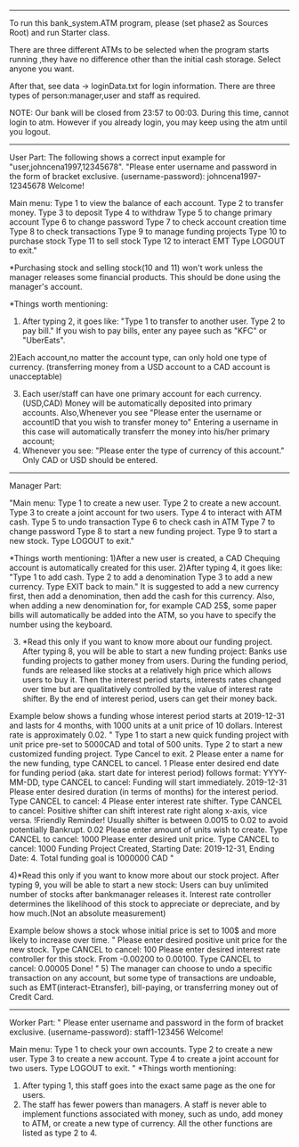*****
To run this bank_system.ATM program, please (set phase2 as Sources Root) and run Starter class.

There are three different ATMs to be selected when the program starts running
 ,they have no difference other than the initial cash storage. Select anyone you want.

After that, see data -> loginData.txt for login information.
There are three types of person:manager,user and staff as required.

NOTE: Our bank will be closed from 23:57 to 00:03. During this time, cannot login to atm. However if you already login,
you may keep using the atm until you logout.

********
User Part:
The following shows a correct input example for "user,johncena1997,12345678".
"Please enter username and password in the form of bracket exclusive.
 (username-password): johncena1997-12345678
 Welcome!

 Main menu:
 Type 1 to view the balance of each account.
 Type 2 to transfer money.
 Type 3 to deposit
 Type 4 to withdraw
 Type 5 to change primary account
 Type 6 to change password
 Type 7 to check account creation time
 Type 8 to check transactions
 Type 9 to manage funding projects
 Type 10 to purchase stock
 Type 11 to sell stock
 Type 12 to interact EMT
 Type LOGOUT to exit."

 *Purchasing stock and selling stock(10 and 11) won't work unless the manager
 releases some financial products. This should be done using the manager's account.

*Things worth mentioning:
1) After typing 2, it goes like:
   "Type 1 to transfer to another user.
    Type 2 to pay bill."
   If you wish to pay bills, enter any payee such as "KFC" or "UberEats".

2)Each account,no matter the account type, can only hold one type of currency.
(transferring money from a USD account to a CAD account is unacceptable)

3) Each user/staff can have one primary account for each currency.(USD,CAD)
    Money will be automatically deposited into primary accounts.
    Also,Whenever you see
     "Please enter the username or accountID that you wish to transfer money to"
     Entering a username in this case will automatically transferr the money into
     his/her primary account;
4) Whenever you see:
    "Please enter the type of currency of this account."
    Only CAD or USD should be entered.

********
Manager Part:

"Main menu:
Type 1 to create a new user.
Type 2 to create a new account.
Type 3 to create a joint account for two users.
Type 4 to interact with ATM cash.
Type 5 to undo transaction
Type 6 to check cash in ATM
Type 7 to change password
Type 8 to start a new funding project.
Type 9 to start a new stock.
Type LOGOUT to exit."

*Things worth mentioning:
1)After a new user is created, a CAD Chequing account is automatically created for this user.
2)After typing 4, it goes like:
"Type 1 to add cash.
 Type 2 to add a denomination
 Type 3 to add a new currency.
 Type EXIT back to main."
  It is suggested to add a new currency first, then add a denomination, then add
  the cash for this currency.
  Also, when adding a new denomination for, for example CAD 25$,
  some paper bills will automatically be added into the ATM, so you have to specify the
  number using the keyboard.


3) *Read this only if you want to know more about our funding project.
 After typing 8, you will be able to start a new funding project:
 Banks use funding projects to gather money from users. During the funding period,
 funds are released like stocks at a relatively high price which allows users to buy it.
 Then the interest period starts, interests rates changed over time but are qualitatively
 controlled by the value of interest rate shifter. By the end of interest period, users can get
 their money back.

 Example below shows a funding whose interest period starts at 2019-12-31 and lasts for
 4 months, with 1000 units at a unit price of 10 dollars. Interest rate is approximately 0.02.
 "
 Type 1 to start a new quick funding project with unit price pre-set to 5000CAD and total of 500 units.
 Type 2 to start a new customized funding project.
 Type Cancel to exit.
 2
 Please enter a name for the new funding, type CANCEL to cancel.
 1
 Please enter desired end date for funding period (aka. start date for interest period) follows format: YYYY-MM-DD, type CANCEL to cancel:
 Funding will start immediately.
 2019-12-31
 Please enter desired duration (in terms of months) for the interest period. Type CANCEL to cancel:
 4
 Please enter interest rate shifter. Type CANCEL to cancel:
 Positive shifter can shift interest rate right along x-axis, vice versa.
 !Friendly Reminder! Usually shifter is between 0.0015 to 0.02 to avoid potentially Bankrupt.
 0.02
 Please enter amount of units wish to create. Type CANCEL to cancel:
 1000
 Please enter desired unit price. Type CANCEL to cancel:
 1000
 Funding Project Created, Starting Date: 2019-12-31, Ending Date: 4.
 Total funding goal is 1000000 CAD
 "


4)*Read this only if you want to know more about our stock project.
   After typing 9, you will be able to start a new stock:
   Users can buy unlimited number of stocks after bankmanager releases it.
   Interest rate controller determines the likelihood of this stock to appreciate or
   depreciate, and by how much.(Not an absolute measurement)

   Example below shows a stock whose initial price is set to 100$ and more likely
   to increase over time.
   "
   Please enter desired positive unit price for the new stock.
   Type CANCEL to cancel:
   100
   Please enter desired interest rate controller for this stock.
   From -0.00200 to 0.00100.
   Type CANCEL to cancel: 0.00005
   Done!
   "
5) The manager can choose to undo a specific transaction on any account,
but some type of transactions are undoable, such as EMT(interact-Etransfer), bill-paying,
or transferring money out of Credit Card.

********
Worker Part:
"
Please enter username and password in the form of bracket exclusive.
(username-password): staff1-123456
Welcome!

Main menu:
Type 1 to check your own accounts.
Type 2 to create a new user.
Type 3 to create a new account.
Type 4 to create a joint account for two users.
Type LOGOUT to exit.
"
*Things worth mentioning:
1) After typing 1, this staff goes into the exact same page as the one for users.
2) The staff has fewer powers than managers. A staff is never able to implement functions associated
with money, such as undo, add money to ATM, or create a new type of currency. All the other
functions are listed as type 2 to 4.